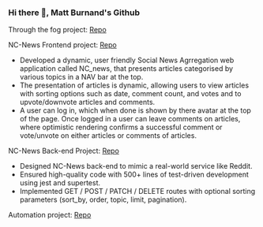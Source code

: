 ### Hi there 👋, Matt Burnand's Github

Through the fog project: [Repo](https://github.com/Mburnand-tech/Through-the-fog)

NC-News Frontend project: [Repo](https://github.com/Mburnand-tech/nc_news)

- Developed a dynamic, user friendly Social News Agrregation web application called NC_news, that presents articles categorised by various topics in a NAV bar at the top.
- The presentation of articles is dynamic, allowing users to view articles with sorting options such as date, comment count, and votes and to upvote/downvote articles and comments.
- A user can log in, which when done is shown by there avatar at the top of the page. Once logged in a user can leave comments on articles, where optimistic rendering confirms a successful comment or vote/unvote on either articles or comments of articles. 

NC-News Back-end Project: [Repo](https://github.com/Mburnand-tech/News_Server)

- Designed NC-News back-end to mimic a real-world service like Reddit.
- Ensured high-quality code with 500+ lines of test-driven development using jest and supertest.
- Implemented GET / POST / PATCH / DELETE routes with optional sorting parameters (sort_by, order, topic, limit, pagination).
<Wrote clear and concise documentation for database setup and endpoint use>

Automation project: [Repo](https://github.com/Mburnand-tech/Automated_Analysis_13DForms)
  

<!--
**Mburnand-tech/MBurnand-tech** is a ✨ _special_ ✨ repository because its `README.md` (this file) appears on your GitHub profile.

Here are some ideas to get you started:

- 🔭 I’m currently working on ...
- 🌱 I’m currently learning ...
- 👯 I’m looking to collaborate on ...
- 🤔 I’m looking for help with ...
- 💬 Ask me about ...
- 📫 How to reach me: ...
- 😄 Pronouns: ...
- ⚡ Fun fact: ...
-->
